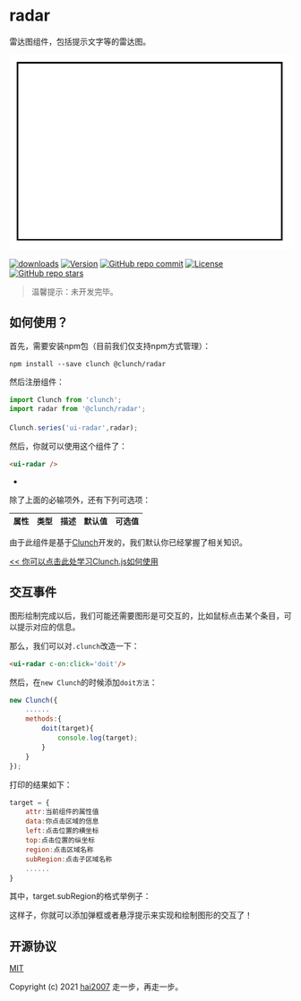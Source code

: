 # radar
雷达图组件，包括提示文字等的雷达图。

<p align='center'><img src='./view.png'></p>

<p>
  <a href="https://hai2007.gitee.io/npm-downloads?interval=7&packages=@clunch/radar"><img src="https://img.shields.io/npm/dm/@clunch/radar.svg" alt="downloads"></a>
  <a href="https://www.npmjs.com/package/@clunch/radar"><img src="https://img.shields.io/npm/v/@clunch/radar.svg" alt="Version"></a>
  <a href="https://github.com/clunch-contrib/radar/graphs/commit-activity" target='_blank'><img alt="GitHub repo commit" src="https://img.shields.io/github/last-commit/clunch-contrib/radar"></a>
  <a href="https://github.com/clunch-contrib/radar/blob/master/LICENSE"><img src="https://img.shields.io/npm/l/@clunch/radar.svg" alt="License"></a>
  <a href="https://github.com/clunch-contrib/radar" target='_blank'><img alt="GitHub repo stars" src="https://img.shields.io/github/stars/clunch-contrib/radar?style=social"></a>
</p>

> 温馨提示：未开发完毕。

## 如何使用？

首先，需要安装npm包（目前我们仅支持npm方式管理）：

```
npm install --save clunch @clunch/radar
```

然后注册组件：

```js
import Clunch from 'clunch';
import radar from '@clunch/radar';

Clunch.series('ui-radar',radar);
```

然后，你就可以使用这个组件了：

```html
<ui-radar />
```

-

除了上面的必输项外，还有下列可选项：

|属性|类型|描述|默认值|可选值|
|----|----|----|----|----|

由于此组件是基于[Clunch](https://github.com/hai2007/clunch)开发的，我们默认你已经掌握了相关知识。

[<< 你可以点击此处学习Clunch.js如何使用](https://hai2007.gitee.io/clunch/#/course/introduce?fixed=top)

## 交互事件

图形绘制完成以后，我们可能还需要图形是可交互的，比如鼠标点击某个条目，可以提示对应的信息。

那么，我们可以对```.clunch```改造一下：

```html
<ui-radar c-on:click='doit'/>
```

然后，在```new Clunch```的时候添加```doit方法```：

```js
new Clunch({
    ......
    methods:{
        doit(target){
            console.log(target);
        }
    }
});
```

打印的结果如下：

```js
target = {
    attr:当前组件的属性值
    data:你点击区域的信息
    left:点击位置的横坐标
    top:点击位置的纵坐标
    region:点击区域名称
    subRegion:点击子区域名称
    ......
}
```

其中，target.subRegion的格式举例子：

这样子，你就可以添加弹框或者悬浮提示来实现和绘制图形的交互了！

开源协议
---------------------------------------
[MIT](https://github.com/clunch-contrib/radar/blob/master/LICENSE)

Copyright (c) 2021 [hai2007](https://hai2007.gitee.io/sweethome/) 走一步，再走一步。
